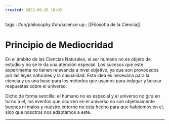 ```yaml
---
created: 2022-09-26 18:05
---
```

tags:: #on/philosophy #on/science 
up:: [[Filosofia de la Ciencia]]
# Principio de Mediocridad
En el ámbito de las Ciencias Naturales, el ser humano no es objeto de estudio y no se le da una atención especial. Los sucesos que este experimenta no tienen  relevancia a nivel objetivo, ya que son provocados por las leyes naturales y la casualidad. Esta idea es necesaria para la ciencia y es una base para los métodos que usamos para indagar y buscar respuestas sobre el universo.

Dicho de forma sencilla: el humano no es especial y el universo no gira en torno a el, los eventos que ocurren en el universo no son objetivamente buenos ni malos y nuestro entorno no esta hecho para que habitemos en el, sino que nosotros nos adaptamos a este.
___
